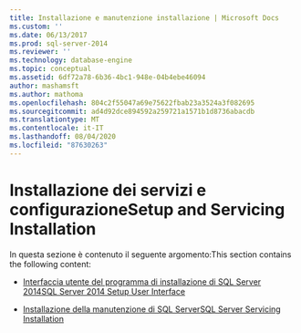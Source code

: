 ```yaml
---
title: Installazione e manutenzione installazione | Microsoft Docs
ms.custom: ''
ms.date: 06/13/2017
ms.prod: sql-server-2014
ms.reviewer: ''
ms.technology: database-engine
ms.topic: conceptual
ms.assetid: 6df72a78-6b36-4bc1-948e-04b4ebe46094
author: mashamsft
ms.author: mathoma
ms.openlocfilehash: 804c2f55047a69e75622fbab23a3524a3f082695
ms.sourcegitcommit: ad4d92dce894592a259721a1571b1d8736abacdb
ms.translationtype: MT
ms.contentlocale: it-IT
ms.lasthandoff: 08/04/2020
ms.locfileid: "87630263"
---
```

# <a name="setup-and-servicing-installation"></a><span data-ttu-id="f1730-102">Installazione dei servizi e configurazione</span><span class="sxs-lookup"><span data-stu-id="f1730-102">Setup and Servicing Installation</span></span>
  <span data-ttu-id="f1730-103">In questa sezione è contenuto il seguente argomento:</span><span class="sxs-lookup"><span data-stu-id="f1730-103">This section contains the following content:</span></span>  
  
-   [<span data-ttu-id="f1730-104">Interfaccia utente del programma di installazione di SQL Server 2014</span><span class="sxs-lookup"><span data-stu-id="f1730-104">SQL Server 2014 Setup User Interface</span></span>](../../../2014/sql-server/install/sql-server-2014-setup-user-interface.md)  
  
-   [<span data-ttu-id="f1730-105">Installazione della manutenzione di SQL Server</span><span class="sxs-lookup"><span data-stu-id="f1730-105">SQL Server Servicing Installation</span></span>](../../../2014/sql-server/install/sql-server-servicing-installation.md)  
  
  
